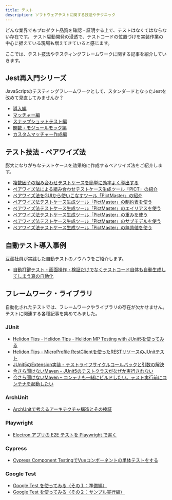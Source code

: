 ```yaml
---
title: テスト
description: ソフトウェアテストに関する技法やテクニック
---
```


どんな業界でもプロダクト品質を確認・証明する上で、テストはなくてはならない存在です。
テスト駆動開発の浸透で、テストコードの位置づけを実装作業の中心に据えている現場も増えてきていると感じます。

ここでは、テスト技法やテスティングフレームワークに関する記事を紹介していきます。

## Jest再入門シリーズ
JavaScriptのテスティングフレームワークとして、スタンダードとなったJestを改めて見直してみませんか？

- [導入編](/testing/jest/jest-intro/)
- [マッチャー編](/testing/jest/jest-matchers/)
- [スナップショットテスト編](/testing/jest/jest-snapshot-testing/)
- [関数・モジュールモック編](/testing/jest/jest-mock/)
- [カスタムマッチャー作成編](/testing/jest/jest-custom-matchers/)

## テスト技法 - ペアワイズ法
膨大になりがちなテストケースを効果的に作成するペアワイズ法をご紹介します。

- [複数因子の組み合わせテストケースを簡単に効率よく導出する](/blogs/2022/07/11/pairwise-test/)
- [ペアワイズ法による組み合わせテストケース生成ツール「PICT」の紹介](/blogs/2022/07/15/pairwise-test-case-creation-tool-pict/)
- [ペアワイズ法をGUIから使いこなすツール「PictMaster」の紹介](/blogs/2022/07/23/pictmaster/)
- [ペアワイズ法テストケース生成ツール「PictMaster」の制約表を使う](/blogs/2022/08/01/pictmaster-constraint-option/)
- [ペアワイズ法テストケース生成ツール「PictMaster」のエイリアスを使う](/blogs/2022/08/08/pictmaster-alias-option/)
- [ペアワイズ法テストケース生成ツール「PictMaster」の重みを使う](/blogs/2022/09/03/pictmaster-weight-option/)
- [ペアワイズ法テストケース生成ツール「PictMaster」のサブモデルを使う](/blogs/2022/09/11/pictmaster-submodel-option/)
- [ペアワイズ法テストケース生成ツール「PictMaster」の無効値を使う](/blogs/2022/10/01/pictmaster-Invalid-value-option/)

## 自動テスト導入事例
豆蔵社員が実践した自動テストのノウハウをご紹介します。

- [自動打鍵テスト - 画面操作・検証だけでなくテストコード自体も自動生成してしまう真の自動化](/blogs/2022/08/27/automatic_operation_test/)

## フレームワーク・ライブラリ
自動化されたテストでは、フレームワークやライブラリの存在が欠かせません。
テストに関連する各種記事を集めてみました。

### JUnit

- [Helidon Tips - Helidon Tips - Helidon MP Testing with JUnit5を使ってみる](/msa/mp/ext02-helidon-testing/)
- [Helidon Tips - MicroProfile RestClientを使ったRESTリソースのJUnitテスト](/msa/mp/ext03-helidon-rest-testing/)
- [JUnit5のExtension実装 - テストライフサイクルコールバックと引数の解決](/blogs/2022/05/30/junit5-extension/)
- [今さら聞けないMaven - JUnit5のテストクラスがなぜか実行されない](/blogs/2022/08/24/maven-junit5-not-running/)
- [今さら聞けないMaven – コンテナも一緒にビルドしたい。テスト実行前にコンテナを起動したい](/blogs/2022/08/31/docker-with-maven/)

### ArchUnit

- [ArchUnitで考えるアーキテクチャ構造とその検証](/blogs/2022/05/19/archunit-and-architechure/)

### Playwright

- [Electron アプリの E2E テストを Playwright で書く](/blogs/2022/06/05/test-electron-app-with-playwright/)

### Cypress

- [Cypress Component TestingでVueコンポーネントの単体テストをする](/blogs/2022/06/12/cypress-component-testing/#コンポーネントテストを記述する)

### Google Test

- [Google Test を使ってみる（その１：準備編）](/blogs/2022/11/04/google-test-01/)
- [Google Test を使ってみる（その２：サンプル実行編）](/blogs/2022/11/06/google-test-02/)